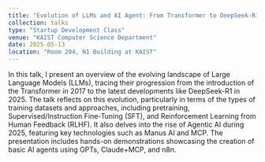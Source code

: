 ```yaml
---
title: "Evolution of LLMs and AI Agent: From Transformer to DeepSeek-R1 to Manus AI"
collection: talks
type: "Startup Development Class"
venue: "KAIST Computer Science Department"
date: 2025-05-13
location: "Room 204, N1 Building at KAIST"
---
```

In this talk, I present an overview of the evolving landscape of Large Language Models (LLMs), tracing their progression from the introduction of the Transformer in 2017 to the latest developments like DeepSeek-R1 in 2025. The talk reflects on this evolution, particularly in terms of the types of training datasets and approaches, including pretraining, Supervised/Instruction Fine-Tuning (SFT), and Reinforcement Learning from Human Feedback (RLHF). It also delves into the rise of Agentic AI during 2025, featuring key technologies such as Manus AI and MCP. The presentation includes hands-on demonstrations showcasing the creation of basic AI agents using GPTs, Claude+MCP, and n8n.
